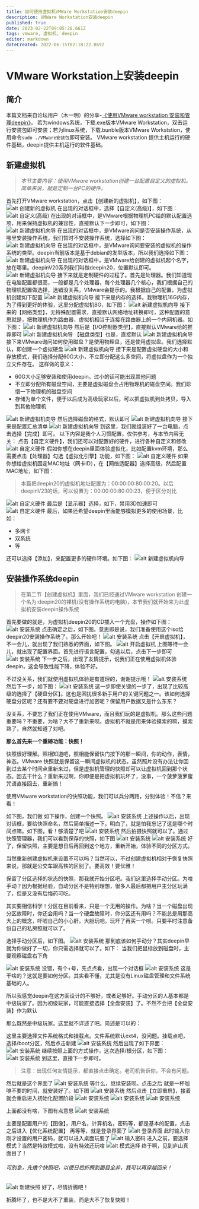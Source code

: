 ```yaml
---
title: 如何使用虚拟机VMWare Workstation安装deepin
description: VMWare Workstation安装deepin
published: true
date: 2023-02-22T09:05:28.661Z
tags: vmware, 虚拟机, deepin
editor: markdown
dateCreated: 2022-06-15T02:18:22.869Z
---
```


# VMware Workstation上安装deepin

## 简介
本篇文档来自论坛用户（木一明）的分享-[《使用VMware workstation 安装和管理deepin》](https://bbs.deepin.org/zh/post/232566)。
若为windows系统，下载.exe版本VMware Workstation，双击运行安装包即可安装；若为linux系统，下载.bunble版本VMware Workststion，使用命令`sudo ./VMware安装包`即可安装。
VMware workstation 提供主机运行的硬件基础，deepin提供主机运行的软件基础。
## 新建虚拟机
> *本节主要内容：使用VMware workstation创建一台配置自定义的虚拟机。简单来说，就是定制一台PC的硬件。*

首先打开VMware workstation，点击【创建新的虚拟机】，如下图：
![alt 创建新的虚拟机](https://storage.deepin.org/thread/202203060843451445_image.png)
在出现的对话框中，选择【自定义(高级)】，如下图：
![alt 自定义(高级)](https://storage.deepin.org/thread/202203060844583237_image.png)
在出现的对话框中，是VMware根据物理机PC给的默认配置选项，用来保持虚拟机的兼容性，直接默认下一步即可，如下图：
![alt 新建虚拟机向导](https://storage.deepin.org/thread/202203060846149106_image.png)
在出现的对话框中，是VMware询问是否安装操作系统，从哪里安装操作系统，我们暂时不安装操作系统，选择如下图：
![alt 新建虚拟机向导](https://storage.deepin.org/thread/20220306084714495_image.png)
在出现的对话框中，是VMware询问要安装的虚拟机的操作系统的类型。deepin当前版本是基于debian的发型版本，所以我们选择如下图：
![alt 新建虚拟机向导](https://storage.deepin.org/thread/202203060848225466_image.png)
在出现的对话框中，是VMware给创建的虚拟机起个名字，放在哪里。deepinV20系列我们叫做deepin20，位置默认即可。
![alt 新建虚拟机向导](https://storage.deepin.org/thread/202203060849411528_image.png)
接下来就是定制硬件的过程了。首先是处理器。我们知道现在电脑配置都很高，一般都是几个处理器，每个处理器几个核心，我们根据自己的物理机配置做选择，选错没关系，VMware会提示的。我根据自己的配置，为虚拟机创建如下配置
![alt 新建虚拟机向导](https://storage.deepin.org/thread/202203060851416258_image.png)
接下来是内存的选择。我物理机16G内存，为了得到更好的体验，这里分配虚拟机8G，如下图：
![alt 新建虚拟机向导](https://storage.deepin.org/thread/202203060852468047_image.png)
接下来的【网络类型】，无特殊配置需求，直接默认网络地址转换即可，这种配置的意思就是，把物理机作为路由器，虚拟机相当于连接在路由器上的一个内网机器。如下图：
![alt 新建虚拟机向导](https://storage.deepin.org/thread/202203060853339947_image.png)
然后是【I/O控制器类型】，直接默认VMware给的推荐即可
![alt 新建虚拟机向导](https://storage.deepin.org/thread/202203060854428287_image.png)
【磁盘类型】也是，直接默认
![alt 新建虚拟机向导](https://storage.deepin.org/thread/202203060855092888_image.png)
接下来VMware询问如何使用磁盘？是使用物理盘，还是使用虚拟盘。我们选择默认，即创建一个虚拟硬盘
![alt 新建虚拟机向导](https://storage.deepin.org/thread/202203060856032790_image.png)
接下来是配置虚拟硬盘的大小和存放模式，我们选择分配60G大小，不立即分配这么多空间，将虚拟盘作为一个独立文件存在。
这样做的意义：
- 60G大小足够安装和使用deepin。过小的话可能出现其他问题
- 不立即分配所有磁盘空间，主要是虚拟磁盘会占用物理机的磁盘空间。我们珍惜一下物理机的磁盘空间
- 存储为单个文件，便于以后成为高级玩家以后，可以把虚拟机到处拷贝，导入到其他物理机

![alt 新建虚拟机向导](https://storage.deepin.org/thread/202203060856403015_image.png)
然后选择磁盘的格式，默认即可
![alt 新建虚拟机向导](https://storage.deepin.org/thread/202203060858555541_image.png)
接下来是配置汇总清单
![alt 新建虚拟机向导](	https://storage.deepin.org/thread/20220306085920408_image.png)
到这里，我们就组装好了一台电脑，点击选择【完成】即可。
以下内容是我个人习惯配置，仅供参考，与本节内容无关：
点击【自定义硬件】，我们还可以对配置好的硬件，进行各种自定义和修改
![alt 自定义硬件](https://storage.deepin.org/thread/202203060901037387_image.png)
假如你想在deepin里面体验虚拟化，比如配置kvm环境，那么需要点击【处理器】勾选【虚拟化引擎】功能，如下图：
![alt 自定义硬件](https://storage.deepin.org/thread/202203060902146831_image.png)
如果你想给虚拟机固定MAC地址（网卡ID），在【网络适配器】选择高级，然后配置MAC地址，如下图：

> 本篇把deepin20的虚拟机地址配置为：00:00:00:80:00:20。以后deepinV23的话，可以设置为：00:00:00:80:00:23，便于区分对比

![alt 自定义硬件](https://storage.deepin.org/thread/202203060903295429_image.png)
最后是【显示器】选择，如下，禁用3D加速即可
![alt 自定义硬件](https://storage.deepin.org/thread/202203060905065356_image.png)
最后，如果还希望deepin里面能够模拟更多的使用场景，比如：
- 多网卡
- 双系统
- 等

还可以选择【添加】，来配置更多的硬件环境。如下图：
![alt 新建虚拟机向导](https://storage.deepin.org/thread/20220306084714495_image.png)
## 安装操作系统deepin
> 在第二节【创建虚拟机】里面，我们已经通过VMware workstation 创建一个名为:deepin20的裸机(没有操作系统的电脑)，本节我们就开始来为此虚拟机安装deepin操作系统

首先要做的就是，为虚拟机deepin20的CD插入一个光盘，操作如下图：
![alt 安装系统](https://storage.deepin.org/thread/20220306090916631_image.png)
点击确定之后，如下图。意思即是说，我们准备使用这个iso给deepin20安装操作系统了。那么开始吧！
![alt 安装系统](	https://storage.deepin.org/thread/202203060909501485_image.png)
点击【开启虚拟机】，不一会儿，就出现了我们熟悉的界面，如下图。
![alt 开启虚拟机](https://storage.deepin.org/thread/202203060911355026_image.png)
上图等待一会儿，就出现了配置界面。首先进行语言配置，勾选以后，点击下一步即可
![alt 安装系统](https://storage.deepin.org/thread/202203060912386413_image.png)
下一步之后，出现了友情提示，说我们正在使用虚拟机体验deepin，这会导致性能下降，体验不好。

不过没关系，我们就使用虚拟机体验是有道理的，谢谢提示哦！
![alt 安装系统](	https://storage.deepin.org/thread/202203060913063090_image.png)
然后下一步，如下图：
![alt 安装系统](https://storage.deepin.org/thread/202203060914485194_image.png)
这一步即使关键的一步了，出现了比较高级的选择了【硬盘分区】。这也是困扰很多新手用户的关键问题之一。该如何选择硬盘分区呢？还有要不要对硬盘进行加密呢？保留用户数据又是什么东东？

没关系，不要忘了我们正在使用VMware，而且我们玩的是虚拟机。那么这些问题重要吗？不重要，为啥？大不了重新来呗。虚拟机不就是用来体验摸索的嘛，摸索熟了，自然就知道了对吧。

**那么首先来一个重磅功能：快照！**

快照很好理解。照相知道吧，照相能保留快门按下的那一瞬间，你的动作，表情，神态。VMware 快照就是保留这一瞬间虚拟机的状态。虽然照片没有办法让你回到过去某个时间点重新来过，但是虚拟机管理的快照却可以让虚拟机回到那个状态。回去干什么？重新来过啊，你即便是把虚拟机玩坏了，没事，一个菠萝菠萝蜜咒语直接回去，重新搞！

使用VMware workstation的快照功能，我们可以兵分两路，分别体验！不信？来看！

如下图，我们做 如下操作，创建一个快照。
![alt 安装系统](https://storage.deepin.org/thread/20220306092006563_image.png)
上述操作以后，出现对话框，要给快照命名，然后简单描述一下。明白了，就是怕我忘记了这是哪个时间点嘛。如下图，看！够清楚了吧
![alt 安装系统](https://storage.deepin.org/thread/202203060924472433_image.png)
然后拍摄快照就可以了。通过快照管理器，我们可以看到保存的快照，如下图
![alt 安装系统](https://storage.deepin.org/thread/202203060925424147_image.png)
![alt 安装系统](https://storage.deepin.org/thread/202203060925584078_image.png)
好了，保留快照，主要是想日后再回到这个地方，重新开始，体验不同的分区方式。

当然重新创建虚拟机来设置不可以吗？当然可以，不过创建虚拟机相对于恢复快照来说，那就是公交车跟高铁的区别了。要高效！要优雅！

保留了分区选择的状态的快照，那我就开始分区吧。我们这里选择手动分区。为啥手动？因为根据经验，自动分区不是特别理想，很多人最后都把用户主分区玩满了，但是又没有后悔药可吃。

其实要相信科学！分区在目前看来，只是一个无用的操作。为啥？当一个磁盘出现分区故障时，你还会用吗？当一个硬盘故障时，你分区还有用吗？不能总是用那高大上的概念，吓唬自己的小心肝。大胆玩吧，玩坏了再买一个呗。只要平时注意备份自己的私房照就可以了。

选择手动分区后，如下图。
![alt 安装系统](https://storage.deepin.org/thread/202203060930514324_image.png)
那到底该如何手动分？其实deepin早就为你做好了一切，你只需选择就可以了。如下：
当我们把鼠标放到磁盘时，主要观察磁盘右下角

![alt 安装系统](https://storage.deepin.org/thread/202203060932066159_image.png)
没错，有个+号，先点点看，出现一个对话框
![alt 安装系统](https://storage.deepin.org/thread/202203060932461353_image.png)
这是干啥的？这就是要如何分区。其实看不懂，尤其是没有Linux磁盘管理和文件系统基础的人。

所以我感觉deepin在这方面设计的不够好，或者足够好。手动分区的人基本都是中级玩家了。因为初级玩家，可能直接选择【全盘安装】了。不然不会把【全盘安装】作为默认

那么既然是中级玩家。这里就不详述了吧。简述是可以的：

这里主要选择文件系统格式和挂载点。文件系统默认ext4，没问题。挂载点吧，选择/boot分区，然后点击新建
![alt 安装系统](https://storage.deepin.org/thread/202203060936211957_image.png)
然后出现了如下界面：
![alt 安装系统](https://storage.deepin.org/thread/202203060936533721_image.png)
继续按照上面的方式操作，这次选择/根分区，如下图：
![alt 安装系统](https://storage.deepin.org/thread/202203060937387189_image.png)
到这里，直接下一步即可。

> 注意：出现任何友情提示，都直接点击确定。老司机告诉你，不会有问题。

然后就是这个界面了
![alt 安装系统](https://storage.deepin.org/thread/202203060938472199_image.png)
等什么，继续安装呗。点击之后 就是一杯咖啡不要的时间，就安装好了。如下图
![alt 安装系统](https://storage.deepin.org/thread/202203060946284538_image.png)
然后点击【立即重启】，接着就会重启进入初始化配置阶段
![alt 安装系统](https://storage.deepin.org/thread/202203060947029703_image.png)
![alt 安装系统](https://storage.deepin.org/thread/202203060947109355_image.png)
![alt 安装系统](https://storage.deepin.org/thread/202203060947212451_image.png)

上面都没有啥，下图有点意思
![alt 安装系统](https://storage.deepin.org/thread/202203060947538510_image.png)

主要是配置用户的【图像】，用户名，计算机名，密码等，都是基本的配置，点击之后进入【优化系统配置】
再等等，就是登录界面了
![alt 登录界面](https://storage.deepin.org/thread/202203060948552605_image.png)
此时输入你刚才设置的用户密码，就可以进入桌面玩耍了
![alt 输入密码](https://storage.deepin.org/thread/20220306094924156_image.png)
进入之前，要选择模式？当然是特效模式啦，没有特效还玩啥
![alt 模式选择](https://storage.deepin.org/thread/202203060950068266_image.png)
终于啊，见到庐山真面目了！

###### 可别急，先撸个快照吧，以便日后折腾到面目全非，我可以再穿越回来！
![alt 新建快照](https://storage.deepin.org/thread/202203060951159828_image.png)
好了，尽情折腾吧！

折腾坏了，也不是大不了重装，而是大不了恢复快照！